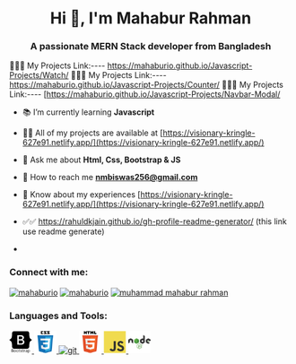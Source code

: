 
<h1 align="center">Hi 👋, I'm Mahabur Rahman</h1>
<h3 align="center">A passionate MERN Stack developer from Bangladesh</h3>


📁📁📁 My Projects Link:---- https://mahaburio.github.io/Javascript-Projects/Watch/
📁📁📁 My Projects Link:---- https://mahaburio.github.io/Javascript-Projects/Counter/
📁📁📁 My Projects Link:---- [https://mahaburio.github.io/Javascript-Projects/Navbar-Modal/


- 📚 I’m currently learning **Javascript**

- 👨‍💻 All of my projects are available at [https://visionary-kringle-627e91.netlify.app/](https://visionary-kringle-627e91.netlify.app/)

- 💬 Ask me about **Html, Css, Bootstrap & JS**

- 📶 How to reach me **nmbiswas256@gmail.com**

- 📄 Know about my experiences [https://visionary-kringle-627e91.netlify.app/](https://visionary-kringle-627e91.netlify.app/)
  
- ✅✅ https://rahuldkjain.github.io/gh-profile-readme-generator/ (this link use readme generate)
- 

<h3 align="left">Connect with me:</h3>
<p align="left">
<a href="https://twitter.com/mahaburio" target="blank"><img align="center" src="https://raw.githubusercontent.com/rahuldkjain/github-profile-readme-generator/master/src/images/icons/Social/twitter.svg" alt="mahaburio" height="30" width="40" /></a>
<a href="https://linkedin.com/in/mahaburio" target="blank"><img align="center" src="https://raw.githubusercontent.com/rahuldkjain/github-profile-readme-generator/master/src/images/icons/Social/linked-in-alt.svg" alt="mahaburio" height="30" width="40" /></a>
<a href="https://fb.com/muhammad mahabur rahman" target="blank"><img align="center" src="https://raw.githubusercontent.com/rahuldkjain/github-profile-readme-generator/master/src/images/icons/Social/facebook.svg" alt="muhammad mahabur rahman" height="30" width="40" /></a>
</p>

<h3 align="left">Languages and Tools:</h3>
<p align="left"> <a href="https://getbootstrap.com" target="_blank" rel="noreferrer"> <img src="https://raw.githubusercontent.com/devicons/devicon/master/icons/bootstrap/bootstrap-plain-wordmark.svg" alt="bootstrap" width="40" height="40"/> </a> <a href="https://www.w3schools.com/css/" target="_blank" rel="noreferrer"> <img src="https://raw.githubusercontent.com/devicons/devicon/master/icons/css3/css3-original-wordmark.svg" alt="css3" width="40" height="40"/> </a> <a href="https://git-scm.com/" target="_blank" rel="noreferrer"> <img src="https://www.vectorlogo.zone/logos/git-scm/git-scm-icon.svg" alt="git" width="40" height="40"/> </a> <a href="https://www.w3.org/html/" target="_blank" rel="noreferrer"> <img src="https://raw.githubusercontent.com/devicons/devicon/master/icons/html5/html5-original-wordmark.svg" alt="html5" width="40" height="40"/> </a> <a href="https://developer.mozilla.org/en-US/docs/Web/JavaScript" target="_blank" rel="noreferrer"> <img src="https://raw.githubusercontent.com/devicons/devicon/master/icons/javascript/javascript-original.svg" alt="javascript" width="40" height="40"/> </a> <a href="https://nodejs.org" target="_blank" rel="noreferrer"> <img src="https://raw.githubusercontent.com/devicons/devicon/master/icons/nodejs/nodejs-original-wordmark.svg" alt="nodejs" width="40" height="40"/> </a> </p>
